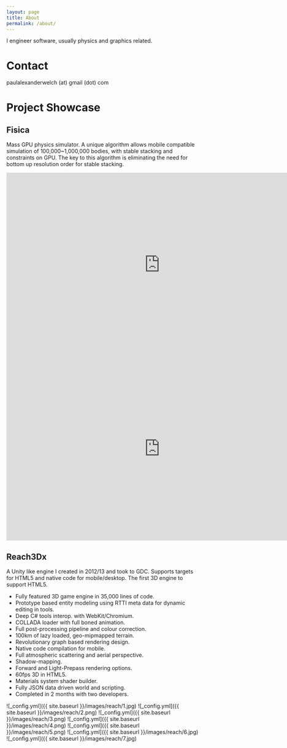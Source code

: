```yaml
---
layout: page
title: About
permalink: /about/
---
```


I engineer software, usually physics and graphics related.

# Contact

paulalexanderwelch (at) gmail (dot) com

# Project Showcase

## Fisica

Mass GPU physics simulator. A unique algorithm allows mobile compatible simulation of 100,000~1,000,000 bodies, with stable stacking and constraints on GPU. The key to this algorithm is eliminating the need for bottom up resolution order for stable stacking.

<div>
    <center>
        <iframe width="800" height="480" src="https://www.youtube.com/embed/cUgHmEN0szo" frameborder="0" allow="autoplay; encrypted-media" allowfullscreen></iframe>
        <iframe width="800" height="480" src="https://www.youtube.com/embed/Q_8aIRv9rO0" frameborder="0" allow="autoplay; encrypted-media" allowfullscreen></iframe>
    </center>
</div>

## Reach3Dx

A Unity like engine I created in 2012/13 and took to GDC. Supports targets for HTML5 and native code for mobile/desktop. The first 3D engine to support HTML5.

* Fully featured 3D game engine in 35,000 lines of code.
* Prototype based entity modeling using RTTI meta data for dynamic editing in tools.
* Deep C# tools interop. with WebKit/Chromium.
* COLLADA loader with full boned animation.
* Full post-processing pipeline and colour correction.
* 100km of lazy loaded, geo-mipmapped terrain.
* Revolutionary graph based rendering design.
* Native code compilation for mobile.
* Full atmospheric scattering and aerial perspective.
* Shadow-mapping.
* Forward and Light-Prepass rendering options.
* 60fps 3D in HTML5.
* Materials system shader builder.
* Fully JSON data driven world and scripting.
* Completed in 2 months with two developers.

![_config.yml]({{ site.baseurl }}/images/reach/1.jpg)
![_config.yml]({{ site.baseurl }}/images/reach/2.png)
![_config.yml]({{ site.baseurl }}/images/reach/3.png)
![_config.yml]({{ site.baseurl }}/images/reach/4.png)
![_config.yml]({{ site.baseurl }}/images/reach/5.png)
![_config.yml]({{ site.baseurl }}/images/reach/6.jpg)
![_config.yml]({{ site.baseurl }}/images/reach/7.jpg)
